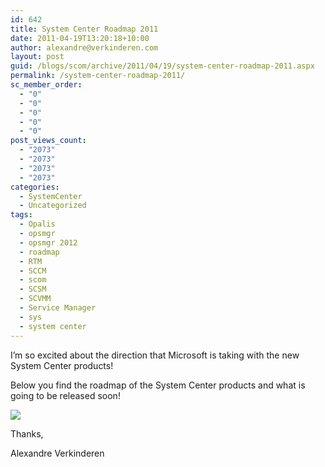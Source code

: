 ```yaml
---
id: 642
title: System Center Roadmap 2011
date: 2011-04-19T13:20:18+10:00
author: alexandre@verkinderen.com
layout: post
guid: /blogs/scom/archive/2011/04/19/system-center-roadmap-2011.aspx
permalink: /system-center-roadmap-2011/
sc_member_order:
  - "0"
  - "0"
  - "0"
  - "0"
  - "0"
post_views_count:
  - "2073"
  - "2073"
  - "2073"
  - "2073"
categories:
  - SystemCenter
  - Uncategorized
tags:
  - Opalis
  - opsmgr
  - opsmgr 2012
  - roadmap
  - RTM
  - SCCM
  - scom
  - SCSM
  - SCVMM
  - Service Manager
  - sys
  - system center
---
```

I’m so excited about the direction that Microsoft is taking with the new System Center products! 

Below you find the roadmap of the System Center products and what is going to be released soon!

![](http://www.hyper-v.nu/blogs/hans/wp-content/uploads/2011/03/image49.png) 

Thanks,

Alexandre Verkinderen